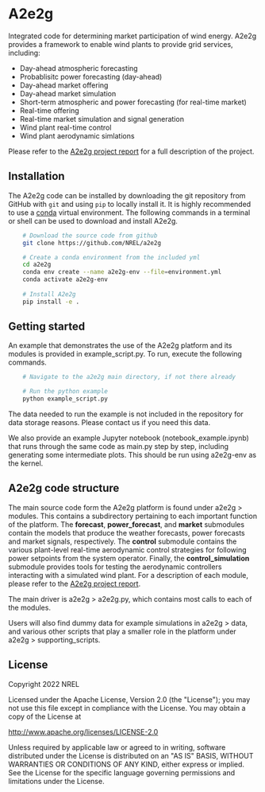 
# A2e2g

Integrated code for determining market participation of wind energy. 
A2e2g provides a framework to enable wind plants to provide grid services, 
including:
* Day-ahead atmospheric forecasting
* Probablisitc power forecasting (day-ahead)
* Day-ahead market offering
* Day-ahead market simulation
* Short-term atmospheric and power forecasting (for real-time market)
* Real-time offering
* Real-time market simulation and signal generation
* Wind plant real-time control
* Wind plant aerodynamic simlations

Please refer to the [A2e2g project report](https://www.osti.gov/biblio/1962807) 
for a full 
description of the project. 

## Installation

The A2e2g code can be installed by downloading the git repository
from GitHub with ``git`` and using ``pip`` to locally install it.
It is highly recommended to use a [conda](https://docs.conda.io/en/latest/miniconda.html) virtual environment. The following
commands in a terminal or shell can be used to download and install A2e2g.

```bash
    # Download the source code from github
    git clone https://github.com/NREL/a2e2g

    # Create a conda environment from the included yml
    cd a2e2g
    conda env create --name a2e2g-env --file=environment.yml
    conda activate a2e2g-env
    
    # Install A2e2g
    pip install -e .
```


## Getting started

An example that demonstrates the use of the A2e2g platform and its modules 
is provided in example_script.py. To run, execute the following commands.
```bash
    # Navigate to the a2e2g main directory, if not there already

    # Run the python example
    python example_script.py
```
The data needed to run the example is not included in the repository for
data storage reasons. Please contact us if you need this data.

We also provide an example Jupyter notebook (notebook_example.ipynb) 
that runs through the same code as main.py step by step, including generating
some intermediate plots. This should be run 
using a2e2g-env as the kernel.

## A2e2g code structure

The main source code form the A2e2g platform is found under a2e2g > modules.
This contains a subdirectory pertaining to each important function of the 
platform. The __forecast__, __power_forecast__, and __market__ submodules 
contain the models that produce the weather forecasts, power forecasts and market 
signals, respectively. The __control__ submodule contains the various plant-level 
real-time aerodynamic control strategies for following power setpoints from the system 
operator. Finally, the __control_simulation__ submodule provides tools for testing the 
aerodynamic controllers interacting with a simulated wind plant. For a description of 
each module,
please refer to the 
[A2e2g project report](https://www.osti.gov/biblio/1962807).

The main driver is a2e2g > a2e2g.py, which contains most calls to each of the 
modules.

Users will also find dummy data for example simulations in a2e2g > data, and 
various other scripts that play a smaller role in the platform under 
a2e2g > supporting_scripts.


## License

Copyright 2022 NREL

Licensed under the Apache License, Version 2.0 (the "License");
you may not use this file except in compliance with the License.
You may obtain a copy of the License at

   http://www.apache.org/licenses/LICENSE-2.0

Unless required by applicable law or agreed to in writing, software
distributed under the License is distributed on an "AS IS" BASIS,
WITHOUT WARRANTIES OR CONDITIONS OF ANY KIND, either express or implied.
See the License for the specific language governing permissions and
limitations under the License.